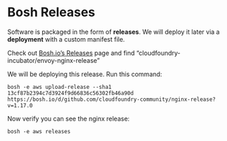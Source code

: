# Bosh Releases

Software is packaged in the form of **releases**. We will deploy it later via a **deployment** with a custom manifest file.

Check out [Bosh.io’s Releases](https://bosh.io/releases/) page and find “cloudfoundry-incubator/envoy-nginx-release”

We will be deploying this release. Run this command:
```
bosh -e aws upload-release --sha1 13cf87b2394c7d3924f9d66836c56302fb46a90d https://bosh.io/d/github.com/cloudfoundry-community/nginx-release?v=1.17.0
```

Now verify you can see the nginx release:

```
bosh -e aws releases
```